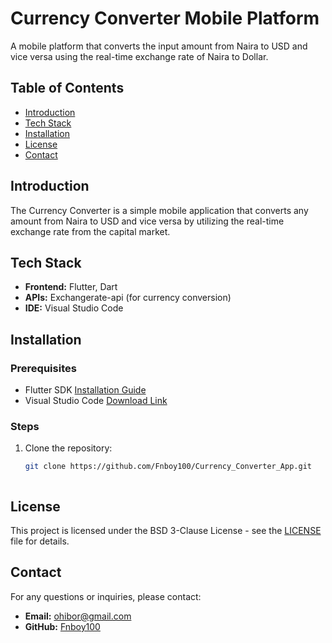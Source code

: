 # Currency Converter Mobile Platform

A mobile platform that converts the input amount from Naira to USD and vice versa using the real-time exchange rate of Naira to Dollar.

## Table of Contents

- [Introduction](#introduction)
- [Tech Stack](#tech-stack)
- [Installation](#installation)
- [License](#license)
- [Contact](#contact)



## Introduction

The Currency Converter is a simple mobile application that converts any amount from Naira to USD and vice versa by utilizing the real-time exchange rate from the capital market.


## Tech Stack

- **Frontend:** Flutter, Dart
- **APIs:** Exchangerate-api (for currency conversion)
- **IDE:** Visual Studio Code


## Installation

### Prerequisites
- Flutter SDK [Installation Guide](https://flutter.dev/docs/get-started/install)
- Visual Studio Code [Download Link](https://code.visualstudio.com/Download)

### Steps
1. Clone the repository:
   ```bash
   git clone https://github.com/Fnboy100/Currency_Converter_App.git



## License

This project is licensed under the BSD 3-Clause License - see the [LICENSE](LICENSE) file for details.



## Contact

For any questions or inquiries, please contact:

- **Email:** [ohibor@gmail.com](mailto:ohibor@gmail.com)
- **GitHub:** [Fnboy100](https://github.com/Fnboy100)



